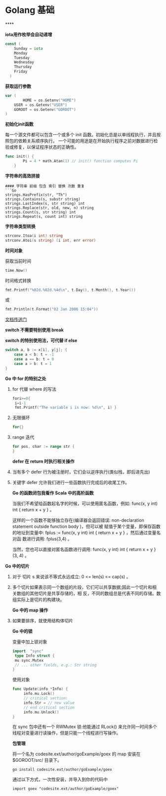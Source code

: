# Golang 基础

\*\*\*\*

**iota用作枚举会自动递增**

```go
const (
    Sunday = iota
    Monday
    Tuesday
    Wednesday
    Thursday
    Friday
  )
```

**获取运行参数**

```go
var (
        HOME = os.Getenv("HOME") 
    USER = os.Getenv("USER") 
    GOROOT = os.Getenv("GOROOT")
)
```

**初始化init函数**

每一个源文件都可以包含一个或多个 init 函数。初始化总是以单线程执行，并且按照包的依赖关系顺序执行。 一个可能的用途是在开始执行程序之前对数据进行检验或修复，以保证程序状态的正确性。

```go
func init() {
        Pi = 4 * math.Atan(1) // init() function computes Pi
    }
```

**字符串的高效拼接**

```text
#### 字符串 前缀 包含 索引 替换 次数 重复
```Go
strings.HasPrefix(str, "Th")
strings.Contains(s, substr string)
strings.LastIndex(s, str string) int
strings.Replace(str, old, new, n) string
strings.Count(s, str string) int
strings.Repeat(s, count int) string
```

**字符串类型转换**

```go
strconv.Itoa(i int) string
strconv.Atoi(s string) (i int, err error)
```

**时间对象**

获取当前时间

```go
time.Now()
```

时间格式转换

```go
fmt.Printf("%02d.%02d.%4d\n", t.Day(), t.Month(), t.Year())
```

或

```go
fmt.Println(t.Format("02 Jan 2006 15:04"))
```

[文档传送门](https://docs.studygolang.com/pkg/time/)

**switch 不需要特别使用 break**

**switch 的特别使用法，可代替 if else**

```go
switch a, b := x[i], y[j]; {
    case a < b: t = -1
    case a == b: t = 0
    case a > b: t = 1
}
```

**Go 中 for 的特别之处**

1. for 代替 where 的写法

   ```go
   fori>=0{
    i=i-1
    fmt.Printf("The variable i is now: %d\n", i) }
   ```

2. 无限循环

   ```go
   for{}
   ```

3. range 迭代

   ```go
   for pos, char := range str {
   }
   ```

   **defer 在 return 时执行相关操作**

4. 当有多个 defer 行为被注册时，它们会以逆序执行\(类似栈，即后进先出\)
5. 关键字 defer 允许我们进行一些函数执行完成后的收尾工作。

   **Go 的函数闭包我看作 Scala 中的高阶函数**

   当我们不希望给函数起名字的时候，可以使用匿名函数，例如: func\(x, y int\) int { return x + y } 。

   这样的一个函数不能够独立存在\(编译器会返回错误: non-declaration statement outside function body \)，但可以被 赋值于某个变量，即保存函数的地址到变量中: fplus := func\(x, y int\) int { return x + y } ，然后通过变量名对函 数进行调用: fplus\(3,4\) 。

   当然，您也可以直接对匿名函数进行调用: func\(x, y int\) int { return x + y } \(3, 4\) 。

**Go 中的切片**

1. 对于 切片 s 来说该不等式永远成立: 0 &lt;= len\(s\) &lt;= cap\(s\) 。
2. 多个切片如果表示同一个数组的片段，它们可以共享数据;因此一个切片和相关数组的其他切片是共享存储的，相 反，不同的数组总是代表不同的存储。数组实际上是切片的构建块。

   **Go 中的 map 操作**

3. 如果要排序，就使用结构体切片

   **Go 中的锁**

   变量中加上锁对象

   ```go
   import  "sync"
    type Info struct { 
    mu sync.Mutex
    // ... other fields, e.g.: Str string
   }
   ```

   使用对象

   ```go
   func Update(info *Info) {
        info.mu.Lock()
        // critical section:
        info.Str = // new value
        // end critical section
        info.mu.Unlock()
   }
   ```

   在 sync 包中还有一个 RWMutex 锁:他能通过 RLock\(\) 来允许同一时间多个线程对变量进行读操作，但是只能一个线程进行写操作。

   **包管理**

   将一个名为 codesite.ext/author/goExample/goex 的 map 安装在 $GOROOT/src/ 目录下。

   ```text
   go install codesite.ext/author/goExample/goex
   ```

   通过以下方式，一次性安装，并导入到你的代码中

   ```text
   import goex "codesite.ext/author/goExample/goex"
   ```

